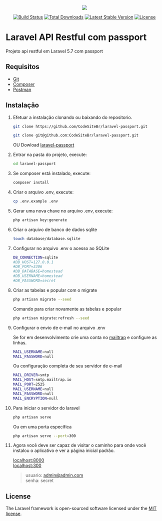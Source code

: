 <p align="center"><img src="https://laravel.com/assets/img/components/logo-laravel.svg"></p>

<p align="center">
<a href="https://travis-ci.org/laravel/framework"><img src="https://travis-ci.org/laravel/framework.svg" alt="Build Status"></a>
<a href="https://packagist.org/packages/laravel/framework"><img src="https://poser.pugx.org/laravel/framework/d/total.svg" alt="Total Downloads"></a>
<a href="https://packagist.org/packages/laravel/framework"><img src="https://poser.pugx.org/laravel/framework/v/stable.svg" alt="Latest Stable Version"></a>
<a href="https://packagist.org/packages/laravel/framework"><img src="https://poser.pugx.org/laravel/framework/license.svg" alt="License"></a>
</p>

# Laravel API Restful com passport

Projeto api restful em Laravel 5.7 com passport

## Requisitos

-   [Git](https://git-scm.com/)
-   [Composer](http://getcomposer.org/doc/00-intro.md)
-   [Postman](https://www.getpostman.com/downloads/)

## Instalação

1. Efetuar a instalação clonando ou baixando do repositorio.
    ```bash
    git clone https://github.com/CodeSiteBr/laravel-passport.git
    ```

    ```bash
    git clone git@github.com:CodeSiteBr/laravel-passport.git
    ```

    OU Dowload [laravel-passport](https://github.com/CodeSiteBr/laravel-passport/archive/master.zip)

2. Entrar na pasta do projeto, execute:
    ```bash
    cd laravel-passport
    ```
3. Se composer está instalado, execute:
    ```bash
    composer install
    ```
4. Criar o arquivo .env, execute:
    ```bash
    cp .env.example .env
    ```
5. Gerar uma nova chave no arquivo .env, execute:
    ```bash
    php artisan key:generate
    ```
6. Criar o arquivo de banco de dados sqlite
    ```bash
    touch database/database.sqlite
    ```
7. Configurar no arquivo .env o acesso ao SQLite
    ```bash
    DB_CONNECTION=sqlite
    #DB_HOST=127.0.0.1
    #DB_PORT=3306
    #DB_DATABASE=homestead
    #DB_USERNAME=homestead
    #DB_PASSWORD=secret
    ```
8. Criar as tabelas e popular com o migrate
    ```bash
    php artisan migrate --seed
    ```

    Comando para criar novamente as tabelas e popular

    ```bash
    php artisan migrate:refresh --seed
    ```

9. Configurar o envio de e-mail no arquivo .env

    Se for em desenvolvimento crie uma conta no [mailtrap](https://mailtrap.io/) e configure as linhas.

    ```bash
    MAIL_USERNAME=null
    MAIL_PASSWORD=null
    ```

    Ou configuração completa de seu servidor de e-mail

    ```bash
    MAIL_DRIVER=smtp
    MAIL_HOST=smtp.mailtrap.io
    MAIL_PORT=2525
    MAIL_USERNAME=null
    MAIL_PASSWORD=null
    MAIL_ENCRYPTION=null
    ```

10. Para iniciar o servidor do laravel
    ```bash
    php artisan serve
    ```

    Ou em uma porta específica

    ```bash
    php artisan serve --port=300
    ```

11. Agora você deve ser capaz de visitar o caminho para onde você instalou o aplicativo e ver a página inicial padrão.

    [localhost:8000](http://localhost:8000)  
    [localhost:300](http://localhost:300/)

    > usuario: admin@admin.com  
    > senha: secret

## License

The Laravel framework is open-sourced software licensed under the [MIT license](https://opensource.org/licenses/MIT).
